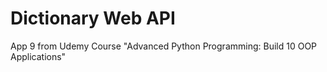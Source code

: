 # Dictionary Web API

App 9 from Udemy Course "Advanced Python Programming: Build 10 OOP Applications"
